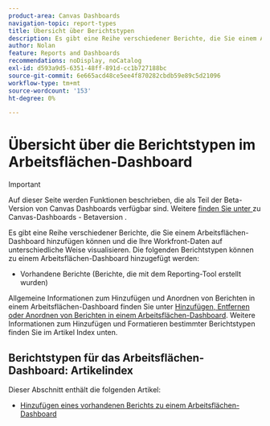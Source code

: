 ```yaml
---
product-area: Canvas Dashboards
navigation-topic: report-types
title: Übersicht über Berichtstypen
description: Es gibt eine Reihe verschiedener Berichte, die Sie einem Arbeitsflächen-Dashboard hinzufügen können und die Ihre Workfront-Daten auf unterschiedliche Weise visualisieren.
author: Nolan
feature: Reports and Dashboards
recommendations: noDisplay, noCatalog
exl-id: d593a9d5-6351-48ff-891d-cc1b727188bc
source-git-commit: 6e665acd48ce5ee4f870282cbdb59e89c5d21096
workflow-type: tm+mt
source-wordcount: '153'
ht-degree: 0%

---
```


# Übersicht über die Berichtstypen im Arbeitsflächen-Dashboard

>[!IMPORTANT]
>
>Auf dieser Seite werden Funktionen beschrieben, die als Teil der Beta-Version von Canvas Dashboards verfügbar sind. Weitere [ finden Sie unter ](/help/quicksilver/product-announcements/betas/canvas-dashboards-beta/canvas-dashboards-beta-information.md) zu Canvas-Dashboards - Betaversion .

Es gibt eine Reihe verschiedener Berichte, die Sie einem Arbeitsflächen-Dashboard hinzufügen können und die Ihre Workfront-Daten auf unterschiedliche Weise visualisieren. Die folgenden Berichtstypen können zu einem Arbeitsflächen-Dashboard hinzugefügt werden:

* Vorhandene Berichte (Berichte, die mit dem Reporting-Tool erstellt wurden)
<!--* Chart reports (includes bar, column, line, and pie charts)
* KPI reports 
* Table reports
* Pending approvals reports-->

Allgemeine Informationen zum Hinzufügen und Anordnen von Berichten in einem Arbeitsflächen-Dashboard finden Sie unter [Hinzufügen, Entfernen oder Anordnen von Berichten in einem Arbeitsflächen-Dashboard](/help/quicksilver/reports-and-dashboards/canvas-dashboards/manage-canvas-dashboards/add-remove-arrange-reports.md). Weitere Informationen zum Hinzufügen und Formatieren bestimmter Berichtstypen finden Sie im Artikel Index unten.

## Berichtstypen für das Arbeitsflächen-Dashboard: Artikelindex

Dieser Abschnitt enthält die folgenden Artikel:

* [Hinzufügen eines vorhandenen Berichts zu einem Arbeitsflächen-Dashboard](/help/quicksilver/reports-and-dashboards/canvas-dashboards/report-types/add-existing-report.md)
<!--* [Build a KPI report in a Canvas Dashboard](/help/quicksilver/reports-and-dashboards/canvas-dashboards/report-types/build-kpi-report.md)
* [Build a chart report in a Canvas Dashboard](/help/quicksilver/reports-and-dashboards/canvas-dashboards/report-types/build-chart-report.md)
* [Build a table report in a Canvas Dashboard](/help/quicksilver/reports-and-dashboards/canvas-dashboards/report-types/build-table-report.md)
* [Add a pending approvals report to a Canvas Dashboard](/help/quicksilver/reports-and-dashboards/canvas-dashboards/report-types/add-pending-approvals-report.md)-->
